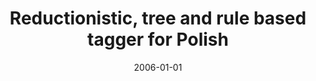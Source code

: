 ---
# Documentation: https://wowchemy.com/docs/managing-content/

title: Reductionistic, tree and rule based tagger for Polish
subtitle: ''
summary: ''
authors:
- piasecki
- Grzegorz Godlewski
tags: []
categories: []
date: '2006-01-01'
lastmod: 2022-10-07T05:09:32Z
featured: false
draft: false

# Featured image
# To use, add an image named `featured.jpg/png` to your page's folder.
# Focal points: Smart, Center, TopLeft, Top, TopRight, Left, Right, BottomLeft, Bottom, BottomRight.
image:
  caption: ''
  focal_point: ''
  preview_only: false

# Projects (optional).
#   Associate this post with one or more of your projects.
#   Simply enter your project's folder or file name without extension.
#   E.g. `projects = ["internal-project"]` references `content/project/deep-learning/index.md`.
#   Otherwise, set `projects = []`.
projects: []
publishDate: '2022-10-07T05:09:31.503946Z'
publication_types:
- '6'
abstract: ''
publication: '*Intelligent information processing and web mining. M. A. Kłopotek,
  S. T. Wierzchoń, K. Trojanowski (eds).*'
doi: 10.1007/3-540-33521-8_57
---